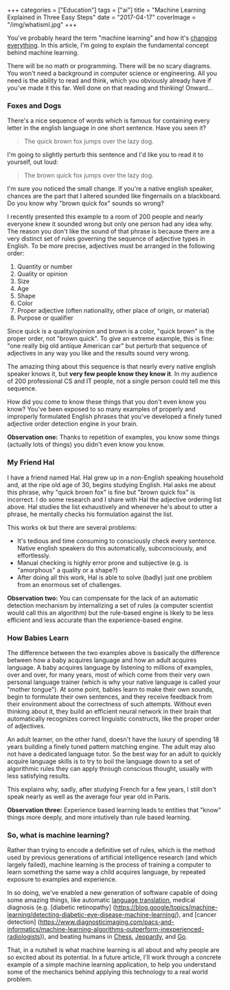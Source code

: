 +++
categories = ["Education"]
tags = ["ai"]
title = "Machine Learning Explained in Three Easy Steps"
date = "2017-04-17"
coverImage = "/img/whatisml.jpg"
+++

You've probably heard the term "machine learning" and how it's [changing everything](https://www.nytimes.com/2016/12/14/magazine/the-great-ai-awakening.html). In this article, I'm going to explain the fundamental concept behind machine learning.
<!--more-->
There will be no math or programming. There will be no scary diagrams. You won't need a background in computer science or engineering. All you need is the ability to read and think, which you obviously already have if you've made it this far. Well done on that reading and thinking! Onward...

### Foxes and Dogs

There's a nice sequence of words which is famous for containing every letter in the english language
in one short sentence. Have you seen it?

> The quick brown fox jumps over the lazy dog.

I'm going to slightly perturb this sentence and I'd like you to read it to yourself, out loud:

> The brown quick fox jumps over the lazy dog.

I'm sure you noticed the small change. If you're a native english speaker, chances are the part that I
altered sounded like fingernails on a blackboard. Do you know why "brown quick fox" sounds so wrong?

I recently presented this example to a room of 200 people and nearly everyone knew it sounded wrong
but only one person had any idea why. The reason you don't like the sound of that phrase is because
there are a very distinct set of rules governing the sequence of adjective types in English. 
To be more precise, adjectives must be arranged in the following order:

1. Quantity or number
1. Quality or opinion
1. Size
1. Age
1. Shape
1. Color
1. Proper adjective (often nationality, other place of origin, or material)
1. Purpose or qualifier
 
Since quick is a quality/opinion and brown is a color, "quick brown" is the proper order, not "brown quick".
To give an extreme example, this is fine: "one really big old antique American car" but perturb that sequence
of adjectives in any way you like and the results sound very wrong.

The amazing thing about this sequence is that nearly every native english speaker knows it, but **very few people
know they know it**. In my audience of 200 professional CS and IT people, not a single person could tell me
this sequence.

How did you come to know these things that you don't even know you know? You've been exposed
to so many examples of properly and improperly formulated English phrases that you've developed
a finely tuned adjective order detection engine in your brain.

**Observation one:** Thanks to repetition of examples, you know some things (actually lots of things) you didn't even know you know.

### My Friend Hal

I have a friend named Hal. Hal grew up in a non-English speaking household and, 
at the ripe old age of 30, begins studying English. Hal asks me about this phrase, why 
"quick brown fox" is fine but "brown quick fox" is incorrect. I do some research and
I share with Hal the adjective ordering list above. Hal studies the list exhaustively and 
whenever he's about to utter a phrase, he mentally checks his formulation against the list.

This works ok but there are several problems:

- It's tedious and time consuming to consciously check every sentence. Native english speakers do this automatically,
subconsciously, and effortlessly.
- Manual checking is highly error prone and subjective (e.g. is "amorphous" a quality or a shape?)
- After doing all this work, Hal is able to solve (badly) just one problem from an enormous set of challenges.

**Observation two:** You can compensate for the lack of an automatic detection mechanism by internalizing a set of rules (a computer scientist would call this an algorithm) but the rule-based engine is likely to be less efficient and less accurate than the experience-based engine.

### How Babies Learn

The difference between the two examples above is basically the difference between how a baby acquires language
and how an adult acquires language. A baby acquires language by listening to millions of examples, over
and over, for many years, most of which come from their very own personal language trainer (which is why
your native language is called your "mother tongue"). At some point, babies learn to make their own
sounds, begin to formulate their own sentences, and they receive feedback from their environment about
the correctness of such attempts. Without even thinking about it, they build an efficient neural network
in their brain that automatically recognizes correct linguistic constructs, like the proper order of
adjectives.

An adult learner, on the other hand, doesn't have the luxury of spending 18 years building a finely
tuned pattern matching engine. The adult may also not have a dedicated language tutor. So the best
way for an adult to quickly acquire language skills is to try to boil the language down to a set of
algorithmic rules they can apply through conscious thought, usually with less satisfying results.

This explains why, sadly, after studying French for a few years, I still don't speak nearly as well
as the average four year old in Paris. 

**Observation three:**  Experience based learning leads to entities that "know" things more deeply,
and more intutively than rule based learning.

### So, what is machine learning? 

Rather than trying to encode a definitive set of rules, which is the
method used by previous generations of artificial intelligence research (and which largely failed),
machine learning is the process of training a computer to learn something the same
way a child acquires language, by repeated exposure to examples and experience.

In so doing, we've enabled a new generation of software capable of doing some amazing things, like
automatic [language translation](https://research.googleblog.com/2016/09/a-neural-network-for-machine.html),
medical diagnosis (e.g. [diabetic retinopathy]
(https://blog.google/topics/machine-learning/detecting-diabetic-eye-disease-machine-learning/),
and [cancer detection]
(https://www.diagnosticimaging.com/pacs-and-informatics/machine-learning-algorithms-outperform-inexperienced-radiologists)),
and beating humans in [Chess](https://reallifemag.com/computer-moves/), 
[Jeopardy](https://www.techrepublic.com/article/ibm-watson-the-inside-story-of-how-the-jeopardy-winning-supercomputer-was-born-and-what-it-wants-to-do-next/), 
and [Go](https://www.wired.com/2016/03/two-moves-alphago-lee-sedol-redefined-future/).

That, in a nutshell is what machine learning is all about and why people are so excited about its potential.
In a future article, I'll work through a concrete example of a simple machine learning application, to help
you understand some of the mechanics behind applying this technology to a real world problem.

